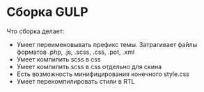 <h1>Сборка GULP</h1>
<p>Что сборка делает:</p>
<ul>
	<li>Умеет переименовывать префикс темы. Затрагивает файлы форматов .php, .js, .scss, .css, .pot, .xml</li>
	<li>Умеет компилить scss в css</li>
	<li>Умеет компилить scss в css отдельно для скина</li>
	<li>Есть возможность минифицирования конечного style.css</li>
	<li>Умеет перекомпилировать стили в RTL</li>
</ul>
